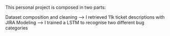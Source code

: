 This personal project is composed in two parts:

Dataset composition and cleaning --> I retrieved 11k ticket descriptions with JIRA
Modeling --> I trained a LSTM to recognise two different bug categories
